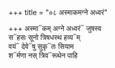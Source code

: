 +++
title = "०८ अस्माकमग्ने अध्वरं"

+++
अस्मा᳓कम् अग्ने अध्वरं᳓ जुषस्व  
स᳓हसः सूनो त्रिषधस्थ हव्य᳓म्  
वयं᳓ देवे᳓षु सुकृ᳓तः सियाम  
श᳓र्मणा नस् त्रिव᳓रूथेन पाहि
